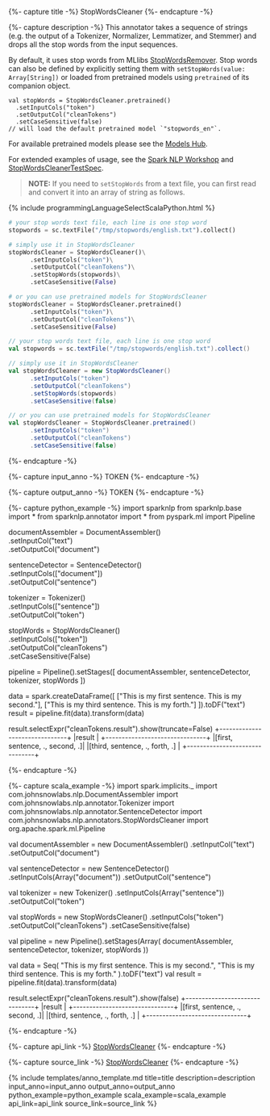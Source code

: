 {%- capture title -%}
StopWordsCleaner
{%- endcapture -%}

{%- capture description -%}
This annotator takes a sequence of strings (e.g. the output of a Tokenizer, Normalizer, Lemmatizer, and Stemmer)
and drops all the stop words from the input sequences.

By default, it uses stop words from MLlibs
[StopWordsRemover](https://spark.apache.org/docs/latest/ml-features#stopwordsremover).
Stop words can also be defined by explicitly setting them with `setStopWords(value: Array[String])` or loaded from
pretrained models using `pretrained` of its companion object.
```
val stopWords = StopWordsCleaner.pretrained()
  .setInputCols("token")
  .setOutputCol("cleanTokens")
  .setCaseSensitive(false)
// will load the default pretrained model `"stopwords_en"`.
```
For available pretrained models please see the [Models Hub](https://nlp.johnsnowlabs.com/models?task=Stop+Words+Removal).

For extended examples of usage, see the [Spark NLP Workshop](https://github.com/JohnSnowLabs/spark-nlp-workshop/blob/master/tutorials/Certification_Trainings/Public/2.Text_Preprocessing_with_SparkNLP_Annotators_Transformers.ipynb)
and [StopWordsCleanerTestSpec](https://github.com/JohnSnowLabs/spark-nlp/blob/master/src/test/scala/com/johnsnowlabs/nlp/annotators/StopWordsCleanerTestSpec.scala).


> **NOTE:**
> If you need to `setStopWords` from a text file, you can first read and convert it into an array of string as follows.

<div class="tabs-box" markdown="1">

{% include programmingLanguageSelectScalaPython.html %}

```python
# your stop words text file, each line is one stop word
stopwords = sc.textFile("/tmp/stopwords/english.txt").collect()

# simply use it in StopWordsCleaner
stopWordsCleaner = StopWordsCleaner()\
      .setInputCols("token")\
      .setOutputCol("cleanTokens")\
      .setStopWords(stopwords)\
      .setCaseSensitive(False)

# or you can use pretrained models for StopWordsCleaner
stopWordsCleaner = StopWordsCleaner.pretrained()
      .setInputCols("token")\
      .setOutputCol("cleanTokens")\
      .setCaseSensitive(False)

```

```scala
// your stop words text file, each line is one stop word
val stopwords = sc.textFile("/tmp/stopwords/english.txt").collect()

// simply use it in StopWordsCleaner
val stopWordsCleaner = new StopWordsCleaner()
      .setInputCols("token")
      .setOutputCol("cleanTokens")
      .setStopWords(stopwords)
      .setCaseSensitive(false)

// or you can use pretrained models for StopWordsCleaner
val stopWordsCleaner = StopWordsCleaner.pretrained()
      .setInputCols("token")
      .setOutputCol("cleanTokens")
      .setCaseSensitive(false)      
```

{%- endcapture -%}

{%- capture input_anno -%}
TOKEN
{%- endcapture -%}

{%- capture output_anno -%}
TOKEN
{%- endcapture -%}

{%- capture python_example -%}
import sparknlp
from sparknlp.base import *
from sparknlp.annotator import *
from pyspark.ml import Pipeline

documentAssembler = DocumentAssembler() \
    .setInputCol("text") \
    .setOutputCol("document")

sentenceDetector = SentenceDetector() \
    .setInputCols(["document"]) \
    .setOutputCol("sentence")

tokenizer = Tokenizer() \
    .setInputCols(["sentence"]) \
    .setOutputCol("token")

stopWords = StopWordsCleaner() \
    .setInputCols(["token"]) \
    .setOutputCol("cleanTokens") \
    .setCaseSensitive(False)

pipeline = Pipeline().setStages([
      documentAssembler,
      sentenceDetector,
      tokenizer,
      stopWords
    ])

data = spark.createDataFrame([
    ["This is my first sentence. This is my second."],
    ["This is my third sentence. This is my forth."]
]).toDF("text")
result = pipeline.fit(data).transform(data)

result.selectExpr("cleanTokens.result").show(truncate=False)
+-------------------------------+
|result                         |
+-------------------------------+
|[first, sentence, ., second, .]|
|[third, sentence, ., forth, .] |
+-------------------------------+

{%- endcapture -%}

{%- capture scala_example -%}
import spark.implicits._
import com.johnsnowlabs.nlp.DocumentAssembler
import com.johnsnowlabs.nlp.annotator.Tokenizer
import com.johnsnowlabs.nlp.annotator.SentenceDetector
import com.johnsnowlabs.nlp.annotators.StopWordsCleaner
import org.apache.spark.ml.Pipeline

val documentAssembler = new DocumentAssembler()
  .setInputCol("text")
  .setOutputCol("document")

val sentenceDetector = new SentenceDetector()
  .setInputCols(Array("document"))
  .setOutputCol("sentence")

val tokenizer = new Tokenizer()
  .setInputCols(Array("sentence"))
  .setOutputCol("token")

val stopWords = new StopWordsCleaner()
  .setInputCols("token")
  .setOutputCol("cleanTokens")
  .setCaseSensitive(false)

val pipeline = new Pipeline().setStages(Array(
    documentAssembler,
    sentenceDetector,
    tokenizer,
    stopWords
  ))

val data = Seq(
  "This is my first sentence. This is my second.",
  "This is my third sentence. This is my forth."
).toDF("text")
val result = pipeline.fit(data).transform(data)

result.selectExpr("cleanTokens.result").show(false)
+-------------------------------+
|result                         |
+-------------------------------+
|[first, sentence, ., second, .]|
|[third, sentence, ., forth, .] |
+-------------------------------+

{%- endcapture -%}

{%- capture api_link -%}
[StopWordsCleaner](https://nlp.johnsnowlabs.com/api/com/johnsnowlabs/nlp/annotators/StopWordsCleaner)
{%- endcapture -%}

{%- capture source_link -%}
[StopWordsCleaner](https://github.com/JohnSnowLabs/spark-nlp/tree/master/src/main/scala/com/johnsnowlabs/nlp/annotators/StopWordsCleaner.scala)
{%- endcapture -%}

{% include templates/anno_template.md
title=title
description=description
input_anno=input_anno
output_anno=output_anno
python_example=python_example
scala_example=scala_example
api_link=api_link
source_link=source_link
%}
